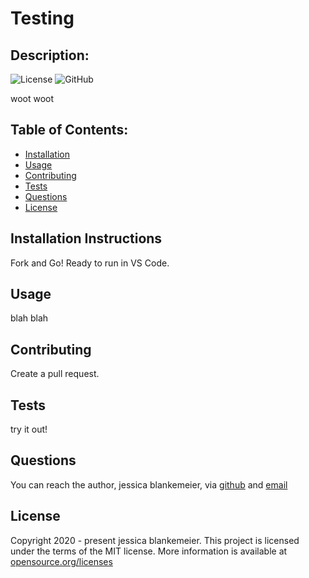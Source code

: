 # Testing
## Description:  
![License](https://img.shields.io/badge/license-MIT-brightgreen)
![GitHub](https://img.shields.io/github/followers/jessicablank?label=follow&style=social)

woot woot

    
## Table of Contents:
* [Installation](#installation-instructions)
* [Usage](#usage)
* [Contributing](#contributing)
* [Tests](#tests)
* [Questions](#questions)
* [License](#license-info)

## Installation Instructions
Fork and Go! Ready to run in VS Code. 

## Usage
blah blah

## Contributing
Create a pull request. 

## Tests
try it out!

## Questions
You can reach the author, jessica blankemeier,  via [github](http://github.com/jessicablank) and [email](mailto:jessicablankemeier)


## License
Copyright 2020 - present jessica blankemeier.
This project is licensed under the terms of the MIT license. 
More information is available at [opensource.org/licenses](http:opensource.org/licenses/undefined)
